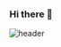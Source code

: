 ### Hi there 👋
![header](https://capsule-render.vercel.app/api?type=wave&color=auto&height=200&section=header&text=HeeJin%20Sung&fontSize=70)


<!--
**heejinsung/heejinsung** is a ✨ _special_ ✨ repository because its `README.md` (this file) appears on your GitHub profile.

Here are some ideas to get you started:

- 🔭 I’m currently working on ...
- 🌱 I’m currently learning ...
- 👯 I’m looking to collaborate on ...
- 🤔 I’m looking for help with ...
- 💬 Ask me about ...
- 📫 How to reach me: ...
- 😄 Pronouns: ...
- ⚡ Fun fact: ...
-->
